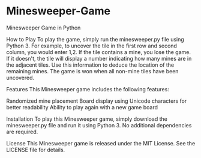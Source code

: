 # Minesweeper-Game

Minesweeper Game in Python

How to Play
To play the game, simply run the minesweeper.py file using Python 3.
For example, to uncover the tile in the first row and second column, you would enter 1,2. If the tile contains a mine, you lose the game. If it doesn't, the tile will display a number indicating how many mines are in the adjacent tiles. Use this information to deduce the location of the remaining mines.
The game is won when all non-mine tiles have been uncovered.

Features
This Minesweeper game includes the following features:

Randomized mine placement
Board display using Unicode characters for better readability
Ability to play again with a new game board

Installation
To play this Minesweeper game, simply download the minesweeper.py file and run it using Python 3. No additional dependencies are required.

License
This Minesweeper game is released under the MIT License. See the LICENSE file for details.
